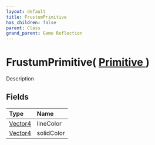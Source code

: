 ```yaml
---
layout: default
title: FrustumPrimitive
has_children: false
parent: Class
grand_parent: Game Reflection
---
```

# FrustumPrimitive( [ Primitive ](/riftbreaker-wiki/docs/game-reflection/classes/primitive/) )
Description 

## Fields

| Type | Name |
|:----------|:--------------|
| [Vector4](/riftbreaker-wiki/docs/game-reflection/classes/vector4/) | lineColor |
| [Vector4](/riftbreaker-wiki/docs/game-reflection/classes/vector4/) | solidColor |

